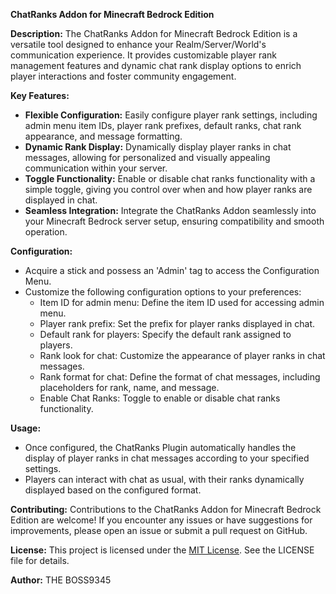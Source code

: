 **ChatRanks Addon for Minecraft Bedrock Edition**

**Description:**
The ChatRanks Addon for Minecraft Bedrock Edition is a versatile tool designed to enhance your Realm/Server/World's communication experience. It provides customizable player rank management features and dynamic chat rank display options to enrich player interactions and foster community engagement.

**Key Features:**
- **Flexible Configuration:** Easily configure player rank settings, including admin menu item IDs, player rank prefixes, default ranks, chat rank appearance, and message formatting.
- **Dynamic Rank Display:** Dynamically display player ranks in chat messages, allowing for personalized and visually appealing communication within your server.
- **Toggle Functionality:** Enable or disable chat ranks functionality with a simple toggle, giving you control over when and how player ranks are displayed in chat.
- **Seamless Integration:** Integrate the ChatRanks Addon seamlessly into your Minecraft Bedrock server setup, ensuring compatibility and smooth operation.

**Configuration:**
- Acquire a stick and possess an 'Admin' tag to access the Configuration Menu.
- Customize the following configuration options to your preferences:
  - Item ID for admin menu: Define the item ID used for accessing admin menu.
  - Player rank prefix: Set the prefix for player ranks displayed in chat.
  - Default rank for players: Specify the default rank assigned to players.
  - Rank look for chat: Customize the appearance of player ranks in chat messages.
  - Rank format for chat: Define the format of chat messages, including placeholders for rank, name, and message.
  - Enable Chat Ranks: Toggle to enable or disable chat ranks functionality.

**Usage:**
- Once configured, the ChatRanks Plugin automatically handles the display of player ranks in chat messages according to your specified settings.
- Players can interact with chat as usual, with their ranks dynamically displayed based on the configured format.

**Contributing:**
Contributions to the ChatRanks Addon for Minecraft Bedrock Edition are welcome! If you encounter any issues or have suggestions for improvements, please open an issue or submit a pull request on GitHub.

**License:**
This project is licensed under the [MIT License](link-to-license). See the LICENSE file for details.

**Author:**
THE BOSS9345
